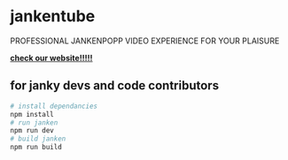# jankentube

PROFESSIONAL JANKENPOPP VIDEO EXPERIENCE FOR YOUR PLAISURE

[**check our website!!!!!**](https://gato.hopto.org/jankentube)

## for janky devs and code contributors

```bash
# install dependancies
npm install
# run janken
npm run dev
# build janken
npm run build
```
